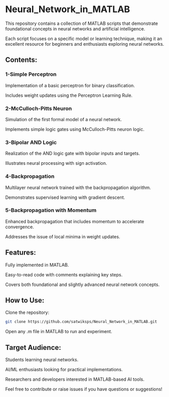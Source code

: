 # Neural_Network_in_MATLAB
This repository contains a collection of MATLAB scripts that demonstrate foundational concepts in neural networks and artificial intelligence.

Each script focuses on a specific model or learning technique, making it an excellent resource for beginners and enthusiasts exploring neural networks.

## Contents:
### 1-Simple Perceptron
Implementation of a basic perceptron for binary classification.

Includes weight updates using the Perceptron Learning Rule.

### 2-McCulloch-Pitts Neuron
Simulation of the first formal model of a neural network.

Implements simple logic gates using McCulloch-Pitts neuron logic.

### 3-Bipolar AND Logic
Realization of the AND logic gate with bipolar inputs and targets.

Illustrates neural processing with sign activation.

### 4-Backpropagation
Multilayer neural network trained with the backpropagation algorithm.

Demonstrates supervised learning with gradient descent.

### 5-Backpropagation with Momentum
Enhanced backpropagation that includes momentum to accelerate convergence.

Addresses the issue of local minima in weight updates.

## Features:
Fully implemented in MATLAB.

Easy-to-read code with comments explaining key steps.

Covers both foundational and slightly advanced neural network concepts.

## How to Use:
Clone the repository:
```bash
git clone https://github.com/satwiksps/Neural_Network_in_MATLAB.git
```
Open any .m file in MATLAB to run and experiment.

## Target Audience:
Students learning neural networks.

AI/ML enthusiasts looking for practical implementations.

Researchers and developers interested in MATLAB-based AI tools.

Feel free to contribute or raise issues if you have questions or suggestions!
